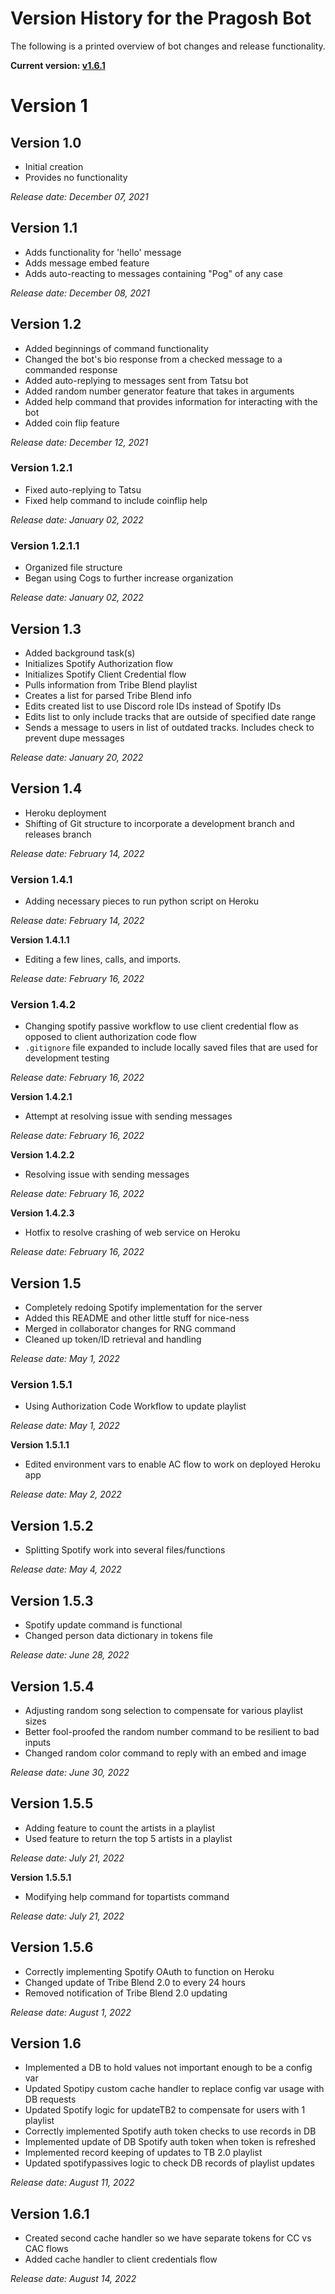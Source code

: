 # Version History for the Pragosh Bot

The following is a printed overview of bot changes and release functionality.

**Current version: [v1.6.1](#version-161)**

# Version 1

## Version 1.0

- Initial creation
- Provides no functionality

_Release date: December 07, 2021_

## Version 1.1

- Adds functionality for 'hello' message
- Adds message embed feature
- Adds auto-reacting to messages containing "Pog" of any case

_Release date: December 08, 2021_

## Version 1.2

- Added beginnings of command functionality
- Changed the bot's bio response from a checked message to a commanded response
- Added auto-replying to messages sent from Tatsu bot
- Added random number generator feature that takes in arguments
- Added help command that provides information for interacting with the bot
- Added coin flip feature

_Release date: December 12, 2021_

### Version 1.2.1

- Fixed auto-replying to Tatsu
- Fixed help command to include coinflip help

_Release date: January 02, 2022_

### Version 1.2.1.1

- Organized file structure
- Began using Cogs to further increase organization

_Release date: January 02, 2022_

## Version 1.3

- Added background task(s)
- Initializes Spotify Authorization flow
- Initializes Spotify Client Credential flow
- Pulls information from Tribe Blend playlist
- Creates a list for parsed Tribe Blend info
- Edits created list to use Discord role IDs instead of Spotify IDs
- Edits list to only include tracks that are outside of specified date range
- Sends a message to users in list of outdated tracks. Includes check to prevent
  dupe messages

_Release date: January 20, 2022_

## Version 1.4

- Heroku deployment
- Shifting of Git structure to incorporate a development branch and releases
  branch

_Release date: February 14, 2022_

### Version 1.4.1

- Adding necessary pieces to run python script on Heroku

_Release date: February 14, 2022_

**Version 1.4.1.1**

- Editing a few lines, calls, and imports.

_Release date: February 16, 2022_

### Version 1.4.2

- Changing spotify passive workflow to use client credential flow as opposed to
  client authorization code flow
- `.gitignore` file expanded to include locally saved files that are used for
  development testing

_Release date: February 16, 2022_

**Version 1.4.2.1**

- Attempt at resolving issue with sending messages

_Release date: February 16, 2022_

**Version 1.4.2.2**

- Resolving issue with sending messages

_Release date: February 16, 2022_

**Version 1.4.2.3**

- Hotfix to resolve crashing of web service on Heroku

_Release date: February 16, 2022_

## Version 1.5

- Completely redoing Spotify implementation for the server
- Added this README and other little stuff for nice-ness
- Merged in collaborator changes for RNG command
- Cleaned up token/ID retrieval and handling

_Release date: May 1, 2022_

### Version 1.5.1

- Using Authorization Code Workflow to update playlist

_Release date: May 1, 2022_

**Version 1.5.1.1**

- Edited environment vars to enable AC flow to work on deployed Heroku app

_Release date: May 2, 2022_

## Version 1.5.2

- Splitting Spotify work into several files/functions

_Release date: May 4, 2022_

## Version 1.5.3

- Spotify update command is functional
- Changed person data dictionary in tokens file

_Release date: June 28, 2022_

## Version 1.5.4

- Adjusting random song selection to compensate for various playlist sizes
- Better fool-proofed the random number command to be resilient to bad inputs
- Changed random color command to reply with an embed and image

_Release date: June 30, 2022_

## Version 1.5.5

- Adding feature to count the artists in a playlist
- Used feature to return the top 5 artists in a playlist

_Release date: July 21, 2022_

**Version 1.5.5.1**

- Modifying help command for topartists command

_Release date: July 21, 2022_

## Version 1.5.6

- Correctly implementing Spotify OAuth to function on Heroku
- Changed update of Tribe Blend 2.0 to every 24 hours
- Removed notification of Tribe Blend 2.0 updating

_Release date: August 1, 2022_

## Version 1.6

- Implemented a DB to hold values not important enough to be a config var
- Updated Spotipy custom cache handler to replace config var usage with DB
  requests
- Updated Spotify logic for updateTB2 to compensate for users with 1 playlist
- Correctly implemented Spotify auth token checks to use records in DB
- Implemented update of DB Spotify auth token when token is refreshed
- Implemented record keeping of updates to TB 2.0 playlist
- Updated spotifypassives logic to check DB records of playlist updates

_Release date: August 11, 2022_

## Version 1.6.1

- Created second cache handler so we have separate tokens for CC vs CAC flows
- Added cache handler to client credentials flow

_Release date: August 14, 2022_
